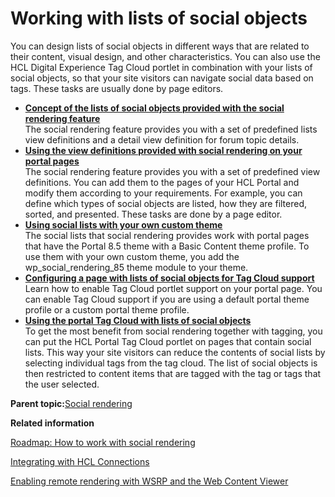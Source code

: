 # Working with lists of social objects 

You can design lists of social objects in different ways that are related to their content, visual design, and other characteristics. You can also use the HCL Digital Experience Tag Cloud portlet in combination with your lists of social objects, so that your site visitors can navigate social data based on tags. These tasks are usually done by page editors.

-   **[Concept of the lists of social objects provided with the social rendering feature ](../social/soc_rendr_undrstd.md)**  
The social rendering feature provides you with a set of predefined lists view definitions and a detail view definition for forum topic details.
-   **[Using the view definitions provided with social rendering on your portal pages ](../social/soc_rendr_use_oob_socl_list.md)**  
The social rendering feature provides you with a set of predefined view definitions. You can add them to the pages of your HCL Portal and modify them according to your requirements. For example, you can define which types of social objects are listed, how they are filtered, sorted, and presented. These tasks are done by a page editor.
-   **[Using social lists with your own custom theme ](../social/soc_rendr_use_oob_socl_list_wcusthm.md)**  
The social lists that social rendering provides work with portal pages that have the Portal 8.5 theme with a Basic Content theme profile. To use them with your own custom theme, you add the wp\_social\_rendering\_85 theme module to your theme.
-   **[Configuring a page with lists of social objects for Tag Cloud support ](../social/config_page_social_objects_tag_cloud.md)**  
Learn how to enable Tag Cloud portlet support on your portal page. You can enable Tag Cloud support if you are using a default portal theme profile or a custom portal theme profile.
-   **[Using the portal Tag Cloud with lists of social objects ](../social/soc_rendr_tag_cloud_w_socl_list.md)**  
To get the most benefit from social rendering together with tagging, you can put the HCL Portal Tag Cloud portlet on pages that contain social lists. This way your site visitors can reduce the contents of social lists by selecting individual tags from the tag cloud. The list of social objects is then restricted to content items that are tagged with the tag or tags that the user selected.

**Parent topic:**[Social rendering ](../social/soc_rendr_ovu.md)

**Related information**  


[Roadmap: How to work with social rendering ](../social/soc_rendr_roadmap.md)

[Integrating with HCL Connections](../collab/i_coll_t_enable_lc.md)

[Enabling remote rendering with WSRP and the Web Content Viewer ](../wcm/wcm_config_wcmviewer_wsrp.md)


